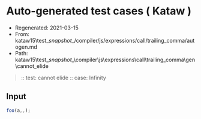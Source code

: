 # Auto-generated test cases ( Kataw )
- Regenerated: 2021-03-15
- From: kataw15\test\__snapshot__/compiler/js/expressions/call/trailing_comma/autogen.md
- Path: kataw15\test\__snapshot__\compiler\js\expressions\call\trailing_comma\gen\cannot_elide
> :: test: cannot elide
> :: case: Infinity
## Input

`````js
foo(a,,);
`````
